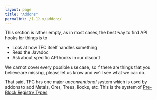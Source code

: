 ```yaml
---
layout: page
title: "Addons"
permalink: /1.12.x/addons/
---
```


This section is rather empty, as in most cases, the best way to find API hooks for things is to 

- Look at how TFC itself handles something
- Read the Javadoc
- Ask about specific API hooks in our discord

We cannot cover every possible use case, so if there are things that you believe are missing, please let us know and we'll see what we can do.

That said, TFC has one major *unconventional* system which is used by addons to add Metals, Ores, Trees, Rocks, etc. This is the system of [Pre-Block Registry Types](/Documentation/1.12.x/addons/registry-types/)
